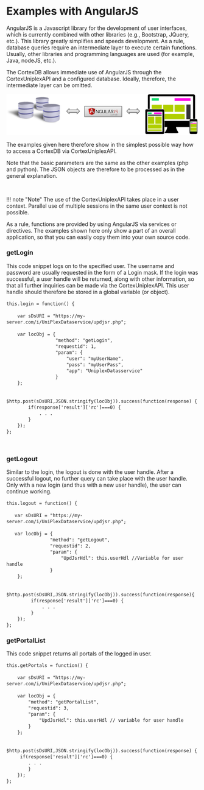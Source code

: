 Examples with AngularJS
=======================

AngularJS is a Javascript library for the development of user interfaces, 
which is currently combined with other libraries (e.g., Bootstrap, JQuery, etc.).
This library greatly simplifies and speeds development. As a rule, database queries
require an intermediate layer to execute certain functions. Usually, other libraries
and programming languages are used (for example, Java, nodeJS, etc.).

The CortexDB allows immediate use of AngularJS through the CortexUniplexAPI and 
a configured database. Ideally, therefore, the intermediate layer can be omitted.

![Version:3.0.14;Date:17.01.2018; Name:Model.CTX-JS-Angular-MVC](AngularJS-CommunicationSchema.png)

The examples given here therefore show in the simplest possible way how to access
 a CortexDB via CortexUniplexAPI.

Note that the basic parameters are the same as the other examples (php and python).
The JSON objects are therefore to be processed as in the general explanation.

 

!!! note "Note"
	The use of the CortexUniplexAPI takes place in a user context. Parallel use of multiple sessions in the same user context is not possible.

As a rule, functions are provided by using AngularJS via services or directives.
The examples shown here only show a part of an overall application, so that you
can easily copy them into your own source code.

### getLogin

This code snippet logs on to the specified user. The username and password are
usually requested in the form of a Login mask. If the login was successful, a user
handle will be returned, along with other information, so that all further inquiries
can be made via the CortexUniplexAPI. This user handle should therefore be stored 
in a global variable (or object).

``` 
this.login = function() {

    var sDsURI = "https://my-server.com/i/UniPlexDataservice/updjsr.php";

    var locObj = {
                  "method": "getLogin",
                  "requestid": 1,
                  "param": {
                      "user": "myUserName",
                      "pass": "myUserPass",
                      "app": "UniplexDatasservice"
                  }
    };

    $http.post(sDsURI,JSON.stringify(locObj)).success(function(response) {
        if(response['result']['rc']===0) {
            . . . 
        }
    });
};
```

 

### getLogout

Similar to the login, the logout is done with the user handle. After a successful
logout, no further query can take place with the user handle. Only with a new login 
(and thus with a new user handle), the user can continue working.

``` 
this.logout = function() {

   var sDsURI = "https://my-server.com/i/UniPlexDataservice/updjsr.php";

   var locObj = {
                "method": "getLogout",
                "requestid": 2,
                "param": {
                    "UpdJsrHdl": this.userHdl //Variable for user handle
                }
    };

    $http.post(sDsURI,JSON.stringify(locObj)).success(function(response){
         if(response['result']['rc']===0) {
             . . . 
         }
    });
};
```

### getPortalList

This code snippet returns all portals of the logged in user.

``` 
this.getPortals = function() {

    var sDsURI = "https://my-server.com/i/UniPlexDataservice/updjsr.php";

    var locObj = {
        "method": "getPortalList",
        "requestid": 3,
        "param": {
            "UpdJsrHdl": this.userHdl // variable for user handle
        }
    };

    $http.post(sDsURI,JSON.stringify(locObj)).success(function(response) {
     if(response['result']['rc']===0) {
 		. . .
        }
    });
};
```
